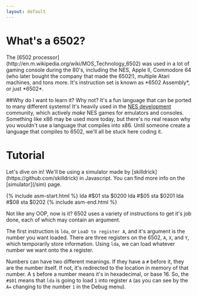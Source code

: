 ```yaml
---
layout: default
---
```


<h1 id="info">What's a 6502?</h1>
The [6502 processor](http://en.m.wikipedia.org/wiki/MOS_Technology_6502) was used in a lot of gaming console during the 80's, including the NES, Apple II, Commodore 64 (who later bought the company that made the 6502!), multiple Atari machines, and tons more. It's instruction set is known as *6502 Assembly*, or just *6502*.

##Why do I want to learn it?
Why not? It's a fun language that can be ported to many different systems! It's heavily used in the [NES development](http://nesdev.com/) community, which actively *make* NES games for emulators and consoles. Something like x86 may be used more today, but there's no real reason why you wouldn't use a language that compiles into x86. Until someone create a language that compiles to 6502, we'll all be stuck here coding it.

<h1 id="tutorial">Tutorial</h1>
Let's dive on in! We'll be using a simulator made by [skilldrick](https://github.com/skilldrick) in Javascript. You can find more info on the [simulator](/sim) page.

{% include asm-start.html %}
lda #$01
sta $0200
lda #$05
sta $0201
lda #$08
sta $0202
{% include asm-end.html %}

Not like any OOP, now is it? 6502 uses a variety of instructions to get it's job done, each of which may contain an argument.

The first instruction is `lda`, or `LoaD to register A`, and it's argument is the number you want loaded. There are three registers on the 6502, `A`, `X`, and `Y`, which temporarily store information. Using `lda`, we can load whatever number we want onto the `A` register.

Numbers can have two different meanings. If they have a `#` before it, they are the number itself. If not, it's redirected to the location in memory of that number. A `$` before a number means it's in hexadecimal, or base 16. So, the `#$01` means that `lda` is going to load `1` into register `A` (as you can see by the `A=` changing to the number `1` in the Debug menu).
